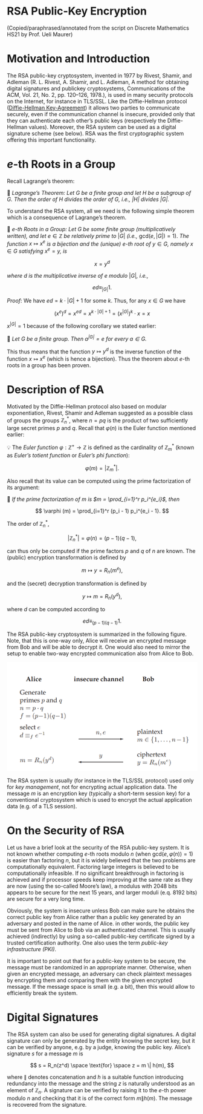 # RSA Public-Key Encryption

(Copied/paraphrased/annotated from the script on Discrete Mathematics HS21 by Prof. Ueli Maurer)

# Motivation and Introduction

The RSA public-key cryptosystem, invented in 1977 by Rivest, Shamir, and Adleman (R. L. Rivest, A. Shamir, and L. Adleman, A method for obtaining digital signatures and publickey cryptosystems, Communications of the ACM, Vol. 21, No. 2, pp. 120–126, 1978.), is used in many security protocols on the Internet, for instance in TLS/SSL. Like the Diffie-Hellman protocol ([Diffie-Hellman Key-Agreement](../Number%20Theory%20ad0a4316ced643309f86e5e2aa2b6c61/Diffie-Hellman%20Key-Agreement%20075c2667b7ac486fb6e351f38a05f071.html)) it allows two parties to communicate securely, even if the communication channel is insecure, provided only that they can authenticate each other’s public keys (respectively the Diffie-Hellman values). Moreover, the RSA system can be used as a digital signature scheme (see below). RSA was the first cryptographic system offering this important functionality.

# $e$-th Roots in a Group

Recall Lagrange’s theorem:


📖 *Lagrange’s Theorem:
Let $G$ be a finite group and let $H$ be a subgroup of $G$. Then the order of $H$ divides the order of $G$, i.e., $\lvert H \rvert$ divides $\lvert G \rvert$.*



To understand the RSA system, all we need is the following simple theorem which is a consequence of Lagrange’s theorem.


📖 $e$*-th Roots in a Group:*
*Let* $G$ *be some finite group (multiplicatively written), and let* $e \in \mathbb{Z}$ *be relatively prime to* $\lvert G \rvert$ *(i.e.,* $\text{gcd}(e, \lvert G \rvert) = 1$). *The function* $x \longmapsto x^e$ *is a bijection and the (unique)* $e$*-th root of* $y \in G$*, namely* $x \in G$ *satisfying* $x^e = y$*, is*

$$
x = y^d
$$

*where* $d$ *is the multiplicative inverse of* $e$ *modulo* $\lvert G \rvert$*, i.e.,*

$$
ed \equiv_{\lvert G \rvert} 1.
$$



*Proof*: We have $ed = k \cdot \lvert G \rvert + 1$ for some $k$. Thus, for any $x \in G$ we have

$$
(x^e)^d = x^{ed} = x^{k \cdot \lvert G \rvert + 1} = (x^{\lvert G \rvert}) ^ k \cdot x = x
$$

$x^{\lvert G \rvert} = 1$ because of the following corollary we stated earlier:


📎 *Let $G$ be a finite group. Then $a^{\lvert G \rvert} = e$ for every $a \in G$.*



This thus means that the function $y \longmapsto y^d$ is the inverse function of the function $x \longmapsto x^e$ (which is hence a bijection). Thus the theorem about $e$-th roots in a group has been proven.

# Description of RSA

Motivated by the Diffie-Hellman protocol also based on modular exponentiation, Rivest, Shamir and Adleman suggested as a possible class of groups the groups $\mathbb{Z}_n^*$, where $n = pq$ is the product of two sufficiently large secret primes $p$ and $q$. Recall that $\varphi(n)$ is the Euler function mentioned earlier:


💡 The *Euler function* $\varphi : \mathbb{Z}^+ \longrightarrow \mathbb{Z}$ is defined as the cardinality of $\mathbb{Z}_m^*$ (known as *Euler’s totient function* or *Euler’s phi function*):

$$
\varphi (m) = \lvert \mathbb{Z}_m^* \rvert.
$$



Also recall that its value can be computed using the prime factorization of its argument:


📌 *If the prime factorization of $m$ is $m = \prod_{i=1}^r p_i^{e_i}$, then*

$$
\varphi (m) = \prod_{i=1}^r (p_i - 1) p_i^{e_i - 1}.
$$



The order of $\mathbb{Z}_n^*$,

$$
\lvert \mathbb{Z}_n^* \rvert = \varphi(n) = (p - 1) (q - 1),
$$

can thus only be computed if the prime factors $p$ and $q$ of $n$ are known. The (public) encryption transformation is defined by

$$
m \longmapsto y = R_n(m^e),
$$

and the (secret) decryption transformation is defined by

$$
y \longmapsto m = R_n(y^d),
$$

where $d$ can be computed according to

$$
ed \equiv_{(p - 1)(q - 1)} 1.
$$

The RSA public-key cryptosystem is summarized in the following figure. Note, that this is one-way only, Alice will receive an encrypted message from Bob and will be able to decrypt it. One would also need to mirror the setup to enable two-way encrypted communication also from Alice to Bob.

![Untitled](RSA%20Public-Key%20Encryption%20ba2412b552a64e948d364c0c840465f2/Untitled.png)

The RSA system is usually (for instance in the TLS/SSL protocol) used only for *key management*, not for encrypting actual application data. The message $m$ is an encryption key (typically a short-term session key) for a conventional cryptosystem which is used to encrypt the actual application data (e.g. of a TLS session).

# On the Security of RSA

Let us have a brief look at the security of the RSA public-key system. It is not known whether computing $e$-th roots modulo $n$ (when $\text{gcd}(e, \varphi(n)) = 1$) is easier than factoring $n$, but it is widely believed that the two problems are computationally equivalent. Factoring large integers is believed to be computationally infeasible. If no significant breakthrough in factoring is achieved and if processor speeds keep improving at the same rate as they are now (using the so-called Moore’s law), a modulus with 2048 bits appears to be secure for the next 15 years, and larger moduli (e.q. 8192 bits) are secure for a very long time.

Obviously, the system is insecure unless Bob can make sure he obtains the correct public key from Alice rather than a public key generated by an adversary and posted in the name of Alice. in other words, the public key must be sent from Alice to Bob via an authenticated channel. This is usually achieved (indirectly) by using a so-called public-key certificate signed by a trusted certification authority. One also uses the term *public-key infrastructure (PKI)*.

It is important to point out that for a public-key system to be secure, the message must be randomized in an appropriate manner. Otherwise, when given an encrypted message, an adversary can check plaintext messages by encrypting them and comparing them with the given encrypted message. If the message space is small (e.g. a bit), then this would allow to efficiently break the system.

# Digital Signatures

The RSA system can also be used for generating digital signatures. A digital signature can only be generated by the entity knowing the secret key, but it can be verified by anyone, e.g. by a judge, knowing the public key. Alice’s signature $s$ for a message $m$ is

$$
s = R_n(z^d) \space \text{for} \space z = m \| h(m),
$$

where $\|$ denotes concatenation and $h$ is a suitable function introducing redundancy into the message and the string $z$ is naturally understood as an element of $\mathbb{Z}_n$. A signature can be verified by raising it to the $e$-th power modulo $n$ and checking that it is of the correct form $m \| h(m)$. The message is recovered from the signature.